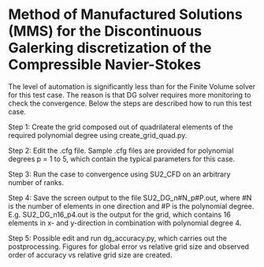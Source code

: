# Method of Manufactured Solutions (MMS) for the Discontinuous Galerking discretization of the Compressible Navier-Stokes

The level of automation is significantly less than for the Finite Volume solver for this test case. The reason is that DG solver requires more monitoring to check the convergence. Below the steps are described how to run this test case.

Step 1: Create the grid composed out of quadrilateral elements of the required polynomial degree using create_grid_quad.py.

Step 2: Edit the .cfg file. Sample .cfg files are provided for polynomial degrees p = 1 to 5, which contain the typical parameters for this case.

Step 3: Run the case to convergence using SU2_CFD on an arbitrary number of ranks.

Step 4: Save the screen output to the file SU2_DG_n#N_p#P.out, where #N is the number of elements in one direction and #P is the polynomial degree. E.g. SU2_DG_n16_p4.out is the output for the grid, which contains 16 elements in x- and y-direction in combination with polynomial degree 4.

Step 5: Possible edit and run dg_accuracy.py, which carries out the postprocessing. Figures for global error vs relative grid size and observed order of accuracy vs relative grid size are created.
